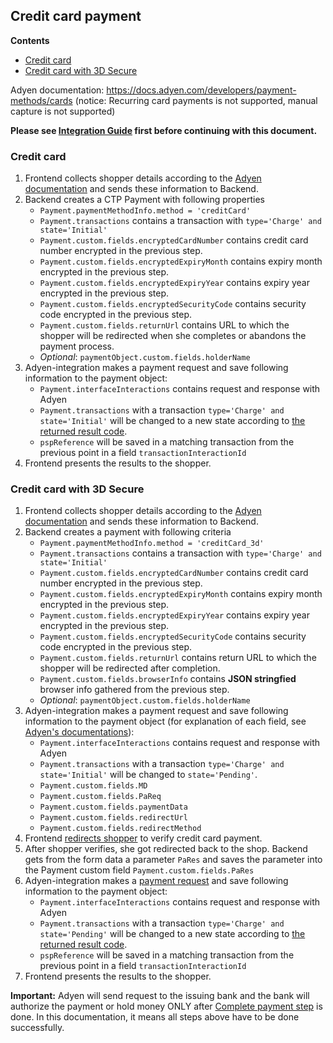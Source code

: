 ## Credit card payment

<!-- START doctoc generated TOC please keep comment here to allow auto update -->
<!-- DON'T EDIT THIS SECTION, INSTEAD RE-RUN doctoc TO UPDATE -->
**Contents**

- [Credit card](#credit-card)
- [Credit card with 3D Secure](#credit-card-with-3d-secure)

<!-- END doctoc generated TOC please keep comment here to allow auto update -->

Adyen documentation: https://docs.adyen.com/developers/payment-methods/cards (notice: Recurring card payments is not supported, manual capture is not supported)

**Please see [Integration Guide](IntegrationGuide.md) first before continuing with this document.**

### Credit card
1. Frontend collects shopper details according to the [Adyen documentation](https://docs.adyen.com/developers/payment-methods/cards#step1collectshopperdetails)
and sends these information to Backend.
1. Backend creates a CTP Payment with following properties
    * `Payment.paymentMethodInfo.method = 'creditCard'`
    * `Payment.transactions` contains a transaction with `type='Charge' and state='Initial'`
    * `Payment.custom.fields.encryptedCardNumber` contains credit card number encrypted in the previous step.
    * `Payment.custom.fields.encryptedExpiryMonth` contains expiry month encrypted in the previous step.
    * `Payment.custom.fields.encryptedExpiryYear` contains expiry year encrypted in the previous step.
    * `Payment.custom.fields.encryptedSecurityCode` contains security code encrypted in the previous step.
    * `Payment.custom.fields.returnUrl` contains URL to which the shopper will be redirected when she completes or abandons the payment process.
    * *Optional*: `paymentObject.custom.fields.holderName`
1. Adyen-integration makes a payment request and save following information to the payment object:
    * `Payment.interfaceInteractions` contains request and response with Adyen 
    * `Payment.transactions` with a transaction `type='Charge' and state='Initial'` will be changed to a new state according to [the returned result code](./IntegrationGuide.md#mapping-from-adyen-result-codes-to-ctp-transaction-state).
    * `pspReference` will be saved in a matching transaction from the previous point in a field `transactionInteractionId`
1. Frontend presents the results to the shopper.

### Credit card with 3D Secure
1. Frontend collects shopper details according to the [Adyen documentation](https://docs.adyen.com/developers/payment-methods/cards-with-3d-secure#step1collectshopperdetails)
and sends these information to Backend.
1. Backend creates a payment with following criteria
    * `Payment.paymentMethodInfo.method = 'creditCard_3d'`
    * `Payment.transactions` contains a transaction with `type='Charge' and state='Initial'`
    * `Payment.custom.fields.encryptedCardNumber` contains credit card number encrypted in the previous step.
    * `Payment.custom.fields.encryptedExpiryMonth` contains expiry month encrypted in the previous step.
    * `Payment.custom.fields.encryptedExpiryYear` contains expiry year encrypted in the previous step.
    * `Payment.custom.fields.encryptedSecurityCode` contains security code encrypted in the previous step.
    * `Payment.custom.fields.returnUrl` contains return URL to which the shopper will be redirected after completion.
    * `Payment.custom.fields.browserInfo` contains **JSON stringfied** browser info gathered from the previous step.
    * *Optional*: `paymentObject.custom.fields.holderName`
1. Adyen-integration makes a payment request and save following information to the payment object (for explanation of each field, see [Adyen's documentations](https://docs.adyen.com/developers/payment-methods/cards-with-3d-secure#step2makeapayment)):
    * `Payment.interfaceInteractions` contains request and response with Adyen
    * `Payment.transactions` with a transaction `type='Charge' and state='Initial'` will be changed to `state='Pending'`.
    * `Payment.custom.fields.MD`
    * `Payment.custom.fields.PaReq`  
    * `Payment.custom.fields.paymentData`  
    * `Payment.custom.fields.redirectUrl`  
    * `Payment.custom.fields.redirectMethod`
1. Frontend [redirects shopper](https://docs.adyen.com/developers/payment-methods/cards-with-3d-secure#step3redirectshopper) to verify credit card payment.
1. After shopper verifies, she got redirected back to the shop. Backend gets from the form data a parameter `PaRes` and saves the parameter into the Payment custom field `Payment.custom.fields.PaRes`
1. Adyen-integration makes a [payment request](https://docs.adyen.com/developers/payment-methods/cards-with-3d-secure#step4completepayment) and save following information to the payment object:
    * `Payment.interfaceInteractions` contains request and response with Adyen 
    * `Payment.transactions` with a transaction `type='Charge' and state='Pending'` will be changed to a new state according to [the returned result code](IntegrationGuide.md#mapping-from-adyen-result-codes-to-ctp-transaction-state).
    * `pspReference` will be saved in a matching transaction from the previous point in a field `transactionInteractionId`
1. Frontend presents the results to the shopper.

**Important:** Adyen will send request to the issuing bank and the bank will authorize the payment or hold money ONLY after [Complete payment step](https://docs.adyen.com/developers/payment-methods/cards-with-3d-secure#step4completepayment) is done. In this documentation, it means all steps above have to be done successfully. 
